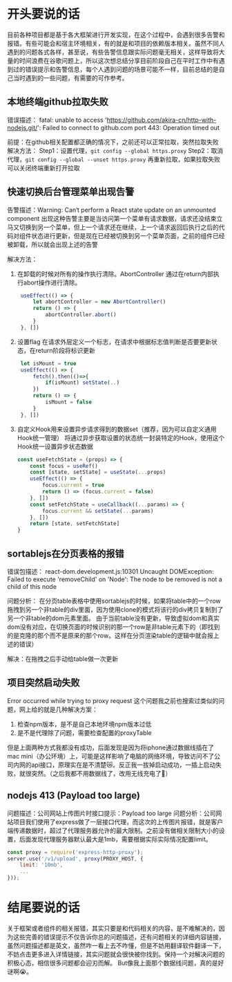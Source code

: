 # 开头要说的话
目前各种项目都是基于各大框架进行开发实现，在这个过程中，会遇到很多告警和报错。有些可能会和宿主环境相关，有的就是和项目的依赖版本相关。虽然不同人遇到的问题各式各样，甚至说，有些告警信息跟实际问题毫无相关，这样导致将大量的时间浪费在谷歌问题上，所以这次想总结分享目前阶段自己在平时工作中有遇到过的错误提示和告警信息，每个人遇到问题的场景可能不一样，目前总结的是自己当时遇到的一些问题，有需要的可作参考。

## 本地终端github拉取失败
错误描述：
fatal: unable to access 'https://github.com/akira-cn/http-with-nodejs.git/': Failed to connect to github.com port 443: Operation timed out

前提：在github相关配置都正确的情况下，之前还可以正常拉取，突然拉取失败
解决方法：
Step1：设置代理，`git config --global https.proxy`
Step2：取消代理，`git config --global --unset https.proxy`
再重新拉取，如果拉取失败可以关闭终端重新打开拉取

## 快速切换后台管理菜单出现告警
告警描述：Warning: Can‘t perform a React state update on an unmounted component
出现这种告警主要是当访问第一个菜单有请求数据，请求还没结束立马又切换到另一个菜单，但上一个请求还在继续，上一个请求返回后执行之后的代码对组件状态进行更新，但是现在已经被切换到另一个菜单页面，之前的组件已经被卸载，所以就会出现上述的告警

解决方法：
1. 在卸载的时候对所有的操作执行清除。AbortController
   通过在return内部执行abort操作进行清除。
   ```js
    useEffect(() => {
        let abortController = new AbortController()
        return () => {
            abortController.abort()
        }
    }, [])
   ```
2. 设置flag
   在请求外层定义一个标志，在请求中根据标志值判断是否要更新状态，在return阶段将标识更新
   ```js
    let isMount = true
    useEffect(() => {
        fetch().then(()=>{
            if(isMount) setState(..)
        })
        return () => {
            isMount = false
        }
    }, [])
   ```
3. 自定义Hook用来设置异步请求得到的数据set（推荐，因为可以自定义通用Hook统一管理）
    将通过异步获取设置的状态统一封装特定的Hook，使用这个Hook统一设置异步状态数据
    ```js
    const useFetchState = (props) => {
        const focus = useRef()
        const [state, setState] = useState(...props)
        useEffect(() => {
            focus.current = true
            return () => (focus.current = false)
        }, [])
        const setFetchState = useCallback((...params) => {
            focus.current && setState(...params)
        }, [])
        return [state, setFetchState]
    }
    ```

## sortablejs在分页表格的报错
错误包描述：
react-dom.development.js:10301 Uncaught DOMException: Failed to execute 'removeChild' on 'Node': The node to be removed is not a child of this node

问题分析：
在分页table表格中使用sortablejs的时候，如果将table中的一个row拖拽到另一个非table的div里面，因为使用clone的模式将该行的div拷贝复制到了另一个非table的dom元素里面。
由于当前table没有更新，导致虚拟dom和真实dom没有对应，在切换页面的时候识别的那一个row是非table元素下的（即找到的是克隆的那个而不是原来的那个row。这样在分页渲染table的逻辑中就会报上述的错误）

解决：在拖拽之后手动给table做一次更新

## 项目突然启动失败
Error occurred while trying to proxy request
这个问题我之前也搜索过类似的问题，网上给的就是几种解决方案：
1. 检查npm版本，是不是自己本地环境npm版本过低
2. 是不是代理除了问题，需要检查配置的proxyTable

但是上面两种方式我都没有成功，后面发现是因为将iphone通过数据线插在了mac mini（办公环境）上，可能是这样影响了电脑的网络环境，导致访问不了公司内网的api接口，原理实在是不清楚😿。反正我一拔掉启动成功，一插上启动失败，就很突然。（之后我都不用数据线了，改用无线充电了😬）

## nodejs 413 (Payload too large)
问题描述：公司网站上传图片时接口提示：Payload too large
问题分析：公司网站项目我们使用了express做了一层接口代理，而这次的上传图片报错，就是客户端传递数据时，超过了代理服务器允许的最大限制。之前没有做相关限制大小的设置，后面发现代理服务器默认最大是1mb，需要根据实际实际情况配置limit。
```js
const proxy = require('express-http-proxy');
server.use('/v1/upload', proxy(PROXY_HOST, {
    limit: '10mb',
    ...
}));
```

# 结尾要说的话
关于框架或者组件的相关报错，其实只要是和代码相关的内容，是不难解决的，因为这些完善的错误提示不仅告诉你总的问题描述，还有问题相关的详细内容链接，虽然问题描述都是英文，虽然咋一看上去不咋懂，但是不妨用翻译软件翻译一下，不妨点击更多进入详情链接，其实问题就会很快被你找到。保持一个对解决问题的积极心态，相信很多问题都会迎刃而解。
But像我上面那个数据线问题，真的是好谜啊😭。
